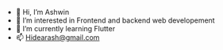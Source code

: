 - 👋 Hi, I’m Ashwin
- 👀 I’m interested in Frontend and backend web developement
- 🌱 I’m currently learning Flutter
- 📫 Hidearash@gmail.com

<!---
Ryzen1998/Ryzen1998 is a ✨ special ✨ repository because its `README.md` (this file) appears on your GitHub profile.
You can click the Preview link to take a look at your changes.
--->
